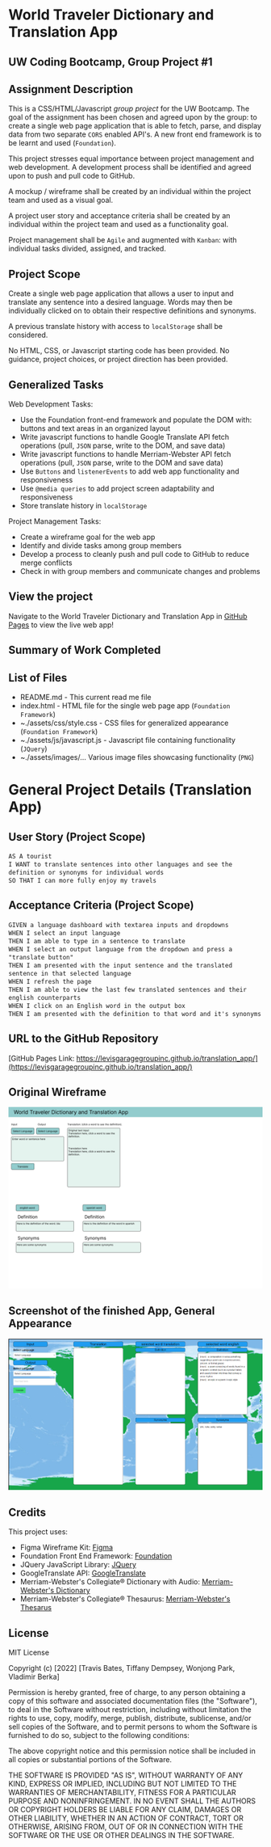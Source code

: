 # World Traveler Dictionary and Translation App
## UW Coding Bootcamp, Group Project #1

## Assignment Description
This is a CSS/HTML/Javascript *group project* for the UW Bootcamp. The goal of the assignment has been chosen and agreed upon by the group: to create a single web page application that is able to fetch, parse, and display data from two separate `CORS` enabled API's. A new front end framework is to be learnt and used (`Foundation`). 

This project stresses equal importance between project management and web development.
A development process shall be identified and agreed upon to push and pull code to GitHub.

A mockup / wireframe shall be created by an individual within the project team and used as a visual goal.

A project user story and acceptance criteria shall be created by an individual within the project team and used as a functionality goal.

Project management shall be `Agile` and augmented with `Kanban`: with individual tasks divided, assigned, and tracked.

## Project Scope
Create a single web page application that allows a user to input and translate any sentence into a desired language.
Words may then be individually clicked on to obtain their respective definitions and synonyms.

A previous translate history with access to `localStorage` shall be considered. 

No HTML, CSS, or Javascript starting code has been provided.
No guidance, project choices, or project direction has been provided.

## Generalized Tasks
Web Development Tasks:
- Use the Foundation front-end framework and populate the DOM with: buttons and text areas in an organized layout
- Write javascript functions to handle Google Translate API fetch operations (pull, `JSON` parse, write to the DOM, and save data)  
- Write javascript functions to handle Merriam-Webster API fetch operations (pull, `JSON` parse, write to the DOM and save data)
- Use `Buttons` and `listenerEvents` to add web app functionality and responsiveness
- Use `@media queries` to add project screen adaptability and responsiveness
- Store translate history in `localStorage`

Project Management Tasks:
- Create a wireframe goal for the web app
- Identify and divide tasks among group members 
- Develop a process to cleanly push and pull code to GitHub to reduce merge conflicts 
- Check in with group members and communicate changes and problems

## View the project

Navigate to the World Traveler Dictionary and Translation App in [GitHub Pages](https://github.com/levisgaragegroupinc/translation_app) to view the live web app! 

## Summary of Work Completed

## List of Files
* README.md - This current read me file
* index.html - HTML file for the single web page app (`Foundation Framework`)
* ~./assets/css/style.css - CSS files for generalized appearance (`Foundation Framework`)
* ~./assets/js/javascript.js - Javascript file containing functionality (`JQuery`)
* ~./assets/images/... Various image files showcasing functionality (`PNG`)

# General Project Details (Translation App)

## User Story (Project Scope)

```
AS A tourist
I WANT to translate sentences into other languages and see the definition or synonyms for individual words
SO THAT I can more fully enjoy my travels
```

## Acceptance Criteria (Project Scope)

```
GIVEN a language dashboard with textarea inputs and dropdowns
WHEN I select an input language
THEN I am able to type in a sentence to translate
WHEN I select an output language from the dropdown and press a "translate button"
THEN I am presented with the input sentence and the translated sentence in that selected language
WHEN I refresh the page
THEN I am able to view the last few translated sentences and their english counterparts
WHEN I click on an English word in the output box
THEN I am presented with the definition to that word and it's synonyms
```

## URL to the GitHub Repository

[GitHub Pages Link: https://levisgaragegroupinc.github.io/translation_app/](https://levisgaragegroupinc.github.io/translation_app/)

## Original Wireframe

![Project Dashboard, Wireframe](./assets/images/Wireframe.png "Project Dashboard, Wireframe")

## Screenshot of the finished App, General Appearance

![Translation App Dashboard](./assets/images/Screenshot_Translation_App.png "Translation App Dashboard")

## Credits

This project uses:

 - Figma Wireframe Kit: [Figma](https://www.figma.com/templates/wireframe-kits/)
 - Foundation Front End Framework: [Foundation](https://get.foundation/index.html)
 - JQuery JavaScript Library: [JQuery](https://jquery.com/)
 - GoogleTranslate API: [GoogleTranslate](https://rapidapi.com/googlecloud/api/google-translate1/)
 - Merriam-Webster's Collegiate® Dictionary with Audio: [Merriam-Webster's Dictionary](https://dictionaryapi.com/products/api-collegiate-dictionary)
 - Merriam-Webster's Collegiate® Thesaurus: [Merriam-Webster's Thesarus](https://dictionaryapi.com/products/api-collegiate-thesaurus)

## License
MIT License

Copyright (c) [2022] [Travis Bates, Tiffany Dempsey, Wonjong Park, Vladimir Berka]

Permission is hereby granted, free of charge, to any person obtaining a copy
of this software and associated documentation files (the "Software"), to deal
in the Software without restriction, including without limitation the rights
to use, copy, modify, merge, publish, distribute, sublicense, and/or sell
copies of the Software, and to permit persons to whom the Software is
furnished to do so, subject to the following conditions:

The above copyright notice and this permission notice shall be included in all
copies or substantial portions of the Software.

THE SOFTWARE IS PROVIDED "AS IS", WITHOUT WARRANTY OF ANY KIND, EXPRESS OR
IMPLIED, INCLUDING BUT NOT LIMITED TO THE WARRANTIES OF MERCHANTABILITY,
FITNESS FOR A PARTICULAR PURPOSE AND NONINFRINGEMENT. IN NO EVENT SHALL THE
AUTHORS OR COPYRIGHT HOLDERS BE LIABLE FOR ANY CLAIM, DAMAGES OR OTHER
LIABILITY, WHETHER IN AN ACTION OF CONTRACT, TORT OR OTHERWISE, ARISING FROM,
OUT OF OR IN CONNECTION WITH THE SOFTWARE OR THE USE OR OTHER DEALINGS IN THE
SOFTWARE.